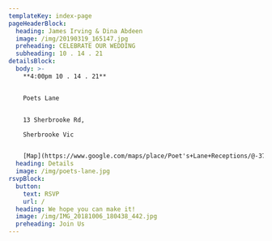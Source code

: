 ```yaml
---
templateKey: index-page
pageHeaderBlock:
  heading: James Irving & Dina Abdeen
  image: /img/20190319_165147.jpg
  preheading: CELEBRATE OUR WEDDING
  subheading: 10 . 14 . 21
detailsBlock:
  body: >-
    **4:00pm 10 . 14 . 21**


    Poets Lane


    13 Sherbrooke Rd, 

    Sherbrooke Vic


    [Map](https://www.google.com/maps/place/Poet's+Lane+Receptions/@-37.8800092,145.3603217,15z/data=!4m5!3m4!1s0x0:0xdc8f44558156ae5c!8m2!3d-37.8800092!4d145.3603217)
  heading: Details
  image: /img/poets-lane.jpg
rsvpBlock:
  button:
    text: RSVP
    url: /
  heading: We hope you can make it!
  image: /img/IMG_20181006_180438_442.jpg
  preheading: Join Us
---
```


